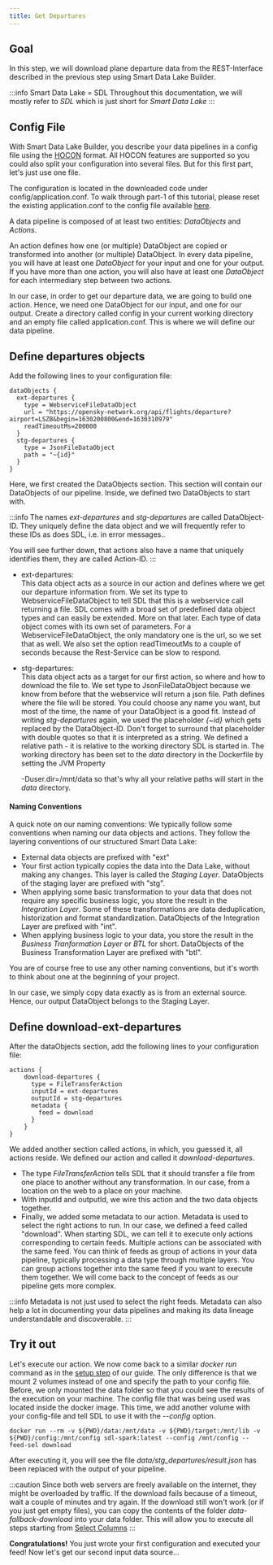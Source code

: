 ```yaml
---
title: Get Departures
---
```


## Goal

In this step, we will download plane departure data from the REST-Interface described in the previous step using Smart Data Lake Builder.

:::info Smart Data Lake = SDL
Throughout this documentation, we will mostly refer to *SDL* which is just short for *Smart Data Lake*
:::

## Config File

With Smart Data Lake Builder, you describe your data pipelines in a config file using the [HOCON](https://github.com/lightbend/config/blob/master/HOCON.md) format.
All HOCON features are supported so you could also split your configuration into several files. But for this first part, let's just use one file.

The configuration is located in the downloaded code under config/application.conf.
To walk through part-1 of this tutorial, please reset the existing application.conf to the config file available [here](../config-examples/application-part1-start.conf).

A data pipeline is composed of at least two entities: *DataObjects* and *Actions*.

An action defines how one (or multiple) DataObject are copied or transformed into another (or multiple) DataObject.
In every data pipeline, you will have at least one *DataObject* for your input and one for your output.
If you have more than one action, you will also have at least one *DataObject* for each intermediary step between two actions.

In our case, in order to get our departure data, we are going to build one action. Hence, we need one DataObject for our input, and one for our output.
Create a directory called config in your current working directory and an empty file called application.conf. This is where we will define our data pipeline.

## Define departures objects
Add the following lines to your configuration file:

    dataObjects {
      ext-departures {
        type = WebserviceFileDataObject
        url = "https://opensky-network.org/api/flights/departure?airport=LSZB&begin=1630200800&end=1630310979"
        readTimeoutMs=200000
      }
      stg-departures {
        type = JsonFileDataObject
        path = "~{id}"
      }
    }

Here, we first created the DataObjects section. This section will contain our DataObjects of our pipeline.
Inside, we defined two DataObjects to start with.

:::info
The names *ext-departures* and *stg-departures* are called DataObject-ID.
They uniquely define the data object and we will frequently refer to these IDs as does SDL, i.e. in error messages..

You will see further down, that actions also have a name that uniquely identifies them, they are called Action-ID.
:::

- ext-departures:  
This data object acts as a source in our action and defines where we get our departure information from.
We set its type to WebserviceFileDataObject to tell SDL that this is a webservice call returning a file.
SDL comes with a broad set of predefined data object types and can easily be extended. More on that later.
Each type of data object comes with its own set of parameters. For a WebserviceFileDataObject, the only mandatory one is the url, so we set that as well.
We also set the option readTimeoutMs to a couple of seconds because the Rest-Service can be slow to respond.

- stg-departures:  
This data object acts as a target for our first action, so where and how to download the file to.
We set type to JsonFileDataObject because we know from before that the webservice will return a json file.
Path defines where the file will be stored. You could choose any name you want, but most of the time, the name of your DataObject is a good fit.
Instead of writing *stg-departures* again,
we used the placeholder *{~id}* which gets replaced by the DataObject-ID. Don't forget to surround that placeholder
with double quotes so that it is interpreted as a string.
We defined a relative path - it is relative to the working directory SDL is started in. 
The working directory has been set to the *data* directory in the Dockerfile by setting the JVM Property 

    -Duser.dir=/mnt/data
so that's why all your relative paths will start in the *data* directory.

#### Naming Conventions
A quick note on our naming conventions: We typically follow some conventions when naming our data objects and actions.
They follow the layering conventions of our structured Smart Data Lake:
- External data objects are prefixed with "ext"
- Your first action typically copies the data into the Data Lake, without making any changes. 
This layer is called the *Staging Layer*.
DataObjects of the staging layer are prefixed with "stg".
- When applying some basic transformation to your data that does not require any specific business logic, you store the result in the *Integration Layer*. 
Some of these transformations are data deduplication, historization and format standardization.
DataObjects of the Integration Layer are prefixed with "int".
- When applying business logic to your data, you store the result in the *Business Tranformation Layer* or *BTL* for short.
DataObjects of the Business Transformation Layer are prefixed with "btl".

You are of course free to use any other naming conventions, but it's worth to think about one at the beginning of your project.

In our case, we simply copy data exactly as is from an external source. Hence, our output DataObject belongs to the Staging Layer.

## Define download-ext-departures
After the dataObjects section, add the following lines to your configuration file:

    actions {
        download-departures {
          type = FileTransferAction
          inputId = ext-departures
          outputId = stg-departures
          metadata {
            feed = download
          }
        }
    }

We added another section called actions, in which, you guessed it, all actions reside.
We defined our action and called it *download-departures*.
- The type *FileTransferAction* tells SDL that it should transfer a file from one place to another without any transformation.
In our case, from a location on the web to a place on your machine.
- With inputId and outputId, we wire this action and the two data objects together.
- Finally, we added some metadata to our action. Metadata is used to select the right actions to run. 
In our case, we defined a feed called "download". When starting SDL, we can tell it to execute only actions corresponding to certain feeds.
Multiple actions can be associated with the same feed. 
You can think of feeds as group of actions in your data pipeline, typically processing a data type through multiple layers.
You can group actions together into the same feed if you want to execute them together. 
We will come back to the concept of feeds as our pipeline gets more complex.

:::info
Metadata is not just used to select the right feeds.
Metadata can also help a lot in documenting your data pipelines and making its data lineage understandable and discoverable. 
:::


## Try it out

Let's execute our action. We now come back to a similar *docker run* command as in the [setup step](../setup.md) of our guide.
The only difference is that we mount 2 volumes instead of one and specify the path to your config file.
Before, we only mounted the data folder so that you could see the results of the execution on your machine.
The config file that was being used was located inside the docker image.
This time, we add another volume with your config-file and tell SDL to use it with the *--config* option.

    docker run --rm -v ${PWD}/data:/mnt/data -v ${PWD}/target:/mnt/lib -v ${PWD}/config:/mnt/config sdl-spark:latest --config /mnt/config --feed-sel download

After executing it, you will see the file *data/stg_departures/result.json* has been replaced with the output of your pipeline.

:::caution
Since both web servers are freely available on the internet, they might be overloaded by traffic.
If the download fails because of a timeout, wait a couple of minutes and try again.
If the download still won't work (or if you just get empty files), you can copy the contents of the folder *data-fallback-download*
into your data folder. This will allow you to execute all steps starting from [Select Columns](select-columns.md)
:::

**Congratulations!** You just wrote your first configuration and executed your feed! Now let's get our second input data source...


